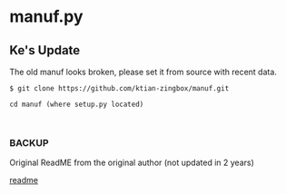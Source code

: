 manuf.py
===
## Ke's Update

The old manuf looks broken, please set it from source with recent data.

```
$ git clone https://github.com/ktian-zingbox/manuf.git

cd manuf (where setup.py located)



```


### BACKUP

Original ReadME from the original author (not updated in 2 years)


[readme](https://github.com/coolbho3k/manuf)

